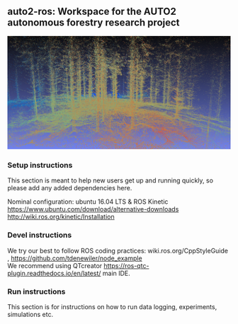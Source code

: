 
## auto2-ros: Workspace for the AUTO2 autonomous forestry research project
![](misc/pointcloud.png)
### Setup instructions
This section is meant to help new users get up and running quickly, so please add any added dependencies here.   

Nominal configuration: ubuntu 16.04 LTS & ROS Kinetic   
https://www.ubuntu.com/download/alternative-downloads   
http://wiki.ros.org/kinetic/Installation   

### Devel instructions
We try our best to follow ROS coding practices: wiki.ros.org/CppStyleGuide , https://github.com/tdenewiler/node_example   
We recommend using QTcreator https://ros-qtc-plugin.readthedocs.io/en/latest/ main IDE.   


### Run instructions
This section is for instructions on how to run data logging, experiments, simulations etc.
